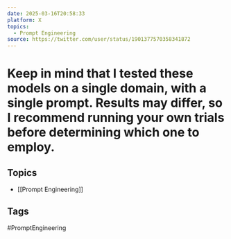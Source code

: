 ```yaml
---
date: 2025-03-16T20:58:33
platform: X
topics:
  - Prompt Engineering
source: https://twitter.com/user/status/1901377570358341872
---
```

# Keep in mind that I tested these models on a single domain, with a single prompt. Results may differ, so I recommend running your own trials before determining which one to employ.

## Topics
- [[Prompt Engineering]]

## Tags
#PromptEngineering